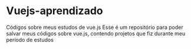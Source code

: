 # Vuejs-aprendizado
Códigos sobre meus estudos de vue.js
Esse é um repositório para poder salvar meus códigos sobre vue.js, contendo projetos que fiz durante meu período de estudos
